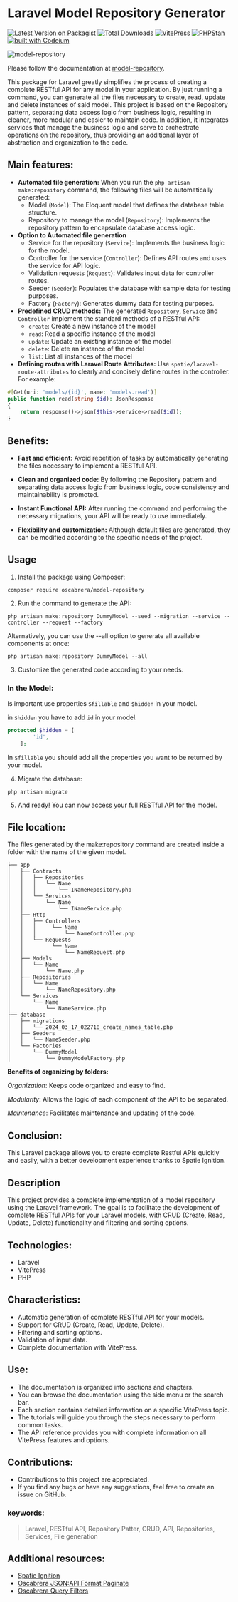 # Laravel Model Repository Generator

[![Latest Version on Packagist](https://img.shields.io/packagist/v/oscabrera/model-repository.svg?style=flat-square)](https://packagist.org/packages/oscabrera/model-repository)
[![Total Downloads](https://img.shields.io/packagist/dt/oscabrera/model-repository.svg?style=flat-square)](https://packagist.org/packages/oscabrera/model-repository)
[![VitePress](https://github.com/oscabrera/model-repository/actions/workflows/deploy.yml/badge.svg)](https://github.com/oscabrera/model-repository/actions/workflows/deploy.yml)
[![PHPStan](https://github.com/oscabrera/model-repository/actions/workflows/phpstan.yml/badge.svg)](https://github.com/oscabrera/model-repository/actions/workflows/phpstan.yml)
[![built with Codeium](https://codeium.com/badges/main)](https://codeium.com)


![model-repository](https://socialify.git.ci/Oscabrera/model-repository/image?language=1&name=1&owner=1&pattern=Floating%20Cogs&theme=Auto)

Please follow the documentation at [model-repository](https://oscabrera.github.io/model-repository/).

This package for Laravel greatly simplifies the process of creating a complete RESTful API for any model in your
application. By just running a command, you can generate all the files necessary to create, read, update and delete
instances of said model. This project is based on the Repository pattern, separating data access logic from business
logic, resulting in cleaner, more modular and easier to maintain code. In addition, it integrates services that manage
the business logic and serve to orchestrate operations on the repository, thus providing an additional layer of
abstraction and organization to the code.

## Main features:

- **Automated file generation:** When you run the `php artisan make:repository` command, the following files will be
  automatically generated:
    - Model (`Model`): The Eloquent model that defines the database table structure.
    - Repository to manage the model (`Repository`): Implements the repository pattern to encapsulate database access
      logic.
- **Option to Automated file generation**
    - Service for the repository (`Service`): Implements the business logic for the model.
    - Controller for the service (`Controller`): Defines API routes and uses the service for API logic.
    - Validation requests (`Request`): Validates input data for controller routes.
    - Seeder (`Seeder`): Populates the database with sample data for testing purposes.
    - Factory (`Factory`): Generates dummy data for testing purposes.
- **Predefined CRUD methods:** The generated `Repository`, `Service` and `Controller` implement the standard methods of
  a RESTful API:
    - `create`: Create a new instance of the model
    - `read`: Read a specific instance of the model
    - `update`: Update an existing instance of the model
    - `delete`: Delete an instance of the model
    - `list`: List all instances of the model
- **Defining routes with Laravel Route Attributes:** Use `spatie/laravel-route-attributes` to clearly and concisely
  define routes in the controller. For example:

```php
#[Get(uri: 'models/{id}', name: 'models.read')]
public function read(string $id): JsonResponse
{
    return response()->json($this->service->read($id));
}
```

## Benefits:

- **Fast and efficient:** Avoid repetition of tasks by automatically generating the files necessary to implement a
  RESTful API.

- **Clean and organized code:** By following the Repository pattern and separating data access logic from business
  logic, code consistency and maintainability is promoted.

- **Instant Functional API:** After running the command and performing the necessary migrations, your API will be ready
  to use immediately.

- **Flexibility and customization:** Although default files are generated, they can be modified according to the
  specific needs of the project.

## Usage

1. Install the package using Composer:

```shell
composer require oscabrera/model-repository
```

2. Run the command to generate the API:

```shell
php artisan make:repository DummyModel --seed --migration --service --controller --request --factory 
```

Alternatively, you can use the --all option to generate all available components at once:

```shell
php artisan make:repository DummyModel --all
```

3. Customize the generated code according to your needs.

### In the Model:

Is important use properties `$fillable` and `$hidden` in your model.

in `$hidden` you have to add `id` in your model.

```php
protected $hidden = [
        'id',
    ];
```

In `$fillable` you should add all the properties you want to be returned by your model.

4. Migrate the database:

```shell
php artisan migrate
```

5. And ready! You can now access your full RESTful API for the model.

## File location:

The files generated by the make:repository command are created inside a folder with the name of the given model.

```
├── app
│   ├── Contracts
│   │   ├── Repositories
│   │   │   └── Name
│   │   │       └── INameRepository.php
│   │   └── Services
│   │       └── Name
│   │           └── INameService.php
│   ├── Http
│   │   ├── Controllers
│   │   │     └── Name
│   │   │         └── NameController.php
│   │   └── Requests
│   │         └── Name
│   │             └── NameRequest.php
│   ├── Models
│   │   └── Name
│   │       └── Name.php
│   ├── Repositories
│   │   └── Name
│   │       └── NameRepository.php
│   └── Services
│       └── Name
│           └── NameService.php
├── database
│   ├── migrations
│   │   └── 2024_03_17_022718_create_names_table.php
│   ├── Seeders
│   │   └── NameSeeder.php
│   └── Factories
│       └── DummyModel
│           └── DummyModelFactory.php
```

**Benefits of organizing by folders:**

*Organization*: Keeps code organized and easy to find.

*Modularity*: Allows the logic of each component of the API to be separated.

*Maintenance*: Facilitates maintenance and updating of the code.

## **Conclusion:**

This Laravel package allows you to create complete Restful APIs quickly and easily, with a better development experience
thanks to Spatie Ignition.

## Description
This project provides a complete implementation of a model repository using the Laravel framework. The goal is to facilitate the development of complete RESTful APIs for your Laravel models, with CRUD (Create, Read, Update, Delete) functionality and filtering and sorting options.

## Technologies:

- Laravel
- VitePress
- PHP

## Characteristics:

- Automatic generation of complete RESTful API for your models.
- Support for CRUD (Create, Read, Update, Delete).
- Filtering and sorting options.
- Validation of input data.
- Complete documentation with VitePress.

## Use:

- The documentation is organized into sections and chapters.
- You can browse the documentation using the side menu or the search bar.
- Each section contains detailed information on a specific VitePress topic.
- The tutorials will guide you through the steps necessary to perform common tasks.
- The API reference provides you with complete information on all VitePress features and options.

## Contributions:

- Contributions to this project are appreciated.
- If you find any bugs or have any suggestions, feel free to create an issue on GitHub.

### keywords:

> Laravel, RESTful API, Repository Patter, CRUD,  API, Repositories, Services, File generation
 
## **Additional resources:**

- [Spatie Ignition](https://github.com/spatie/ignition)
- [Oscabrera JSON:API Format Paginate](https://oscabrera.github.io/laravel-json-api-format-paginate)
- [Oscabrera Query Filters](https://oscabrera.github.io/laravel-query-filters)
